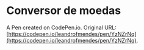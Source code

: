 # Conversor de moedas

A Pen created on CodePen.io. Original URL: [https://codepen.io/leandrofmendes/pen/YzNZrNq](https://codepen.io/leandrofmendes/pen/YzNZrNq).


